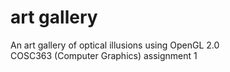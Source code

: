 # art gallery
An art gallery of optical illusions using OpenGL 2.0\
COSC363 (Computer Graphics) assignment 1
